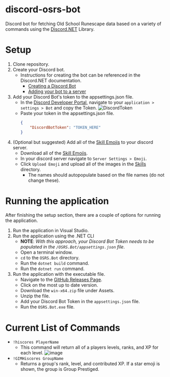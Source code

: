 # discord-osrs-bot
Discord bot for fetching Old School Runescape data based on a variety of commands using the [Discord.NET](https://discordnet.dev/) Library.

# Setup
1.  Clone repository.
2.  Create your Discord bot.  
    - Instructions for creating the bot can be referenced in the Discord.NET documentation.
        - [Creating a Discord Bot](https://discordnet.dev/guides/getting_started/first-bot.html#creating-a-discord-bot)
        - [Adding your bot to a server](https://discordnet.dev/guides/getting_started/first-bot.html#adding-your-bot-to-a-server)
3. Add your Discord Bot's token to the appsettings.json file.
    - In the [Discord Developer Portal](https://discord.com/developers/applications), navigate to your `application > settings > Bot` and copy the Token.
    ![DiscordToken](https://discordnet.dev/guides/getting_started/images/intro-token.png)
    - Paste your token in the appsettings.json file.
        ```json
        {
            "DiscordBotToken": "TOKEN_HERE"
        }
        ```
4. (Optional but suggested) Add all of the [Skill Emojis](https://github.com/GregoryLeeWhite/discord-osrs-bot/tree/master/DiscordEmojis/Skills) to your discord server.
    - Download all of the [Skill Emojis](https://github.com/GregoryLeeWhite/discord-osrs-bot/tree/master/DiscordEmojis/Skills).
    - In your discord server navigate to `Server Settings > Emoji`.
    - Click `Upload Emoji` and upload all of the images in the [Skills](https://github.com/GregoryLeeWhite/discord-osrs-bot/tree/master/DiscordEmojis/Skills) directory.
        - The names should autopopulate based on the file names (do not change these).
        
# Running the application
After finishing the setup section, there are a couple of options for running the application.
1.  Run the application in Visual Studio.
2.  Run the application using the .NET CLI
    - **NOTE**: *With this approach, your Discord Bot Token needs to be populated in the `/OSRS.Bot/appsettings.json` file*.
    - Open a terminal window.
    - `cd` to the `OSRS.Bot` directory.
    - Run the `dotnet build` command.
    - Run the `dotnet run` command.
3.  Run the application with the executable file.
    - Navigate to the [GitHub Releases Page](https://github.com/GregoryLeeWhite/discord-osrs-bot/releases).
    - Click on the most up to date version.
    - Download the `win-x64.zip` file under Assets.
    - Unzip the file.
    - Add your Discord Bot Token in the `appsettings.json` file.
    - Run the `OSRS.Bot.exe` file.

# Current List of Commands
- `!hiscores PlayerName`
    - This command will return all of a players levels, ranks, and XP for each level.
    ![image](https://user-images.githubusercontent.com/7416103/184512186-f77c76ab-b711-400b-982d-80a5b7904dc9.png)
- `!GIMHiscores GroupName`
    - Returns a group's rank, level, and contributed XP.  If a star emoji is shown, the group is Group Prestiged.




